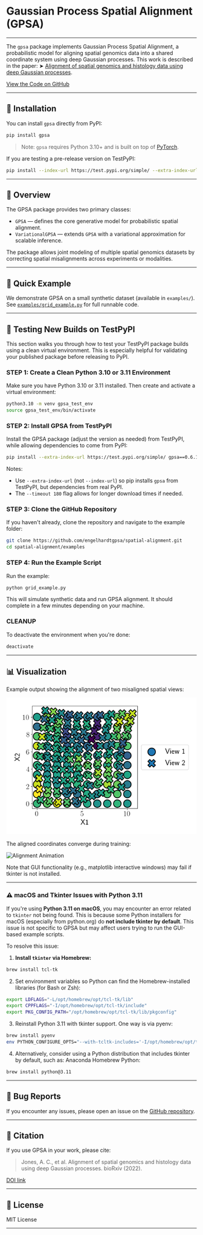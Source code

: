 # Gaussian Process Spatial Alignment (GPSA)

---

The `gpsa` package implements Gaussian Process Spatial Alignment, a probabilistic model for aligning spatial genomics data into a shared coordinate system using deep Gaussian processes. This work is described in the paper:
➤️ [Alignment of spatial genomics and histology data using deep Gaussian processes](https://www.biorxiv.org/content/10.1101/2022.01.10.475692v1).

[View the Code on GitHub](https://github.com/engelhardtgpsa/spatial-alignment)

---

## 🚀 Installation

You can install `gpsa` directly from PyPI:

```bash
pip install gpsa
```

> Note: `gpsa` requires Python 3.10+ and is built on top of [PyTorch](https://pytorch.org/).

If you are testing a pre-release version on TestPyPI:

```bash
pip install --index-url https://test.pypi.org/simple/ --extra-index-url https://pypi.org/simple gpsa==0.6.14 --timeout 180 --verbose
```

---

## 🔬 Overview

The GPSA package provides two primary classes:

* `GPSA` — defines the core generative model for probabilistic spatial alignment.
* `VariationalGPSA` — extends `GPSA` with a variational approximation for scalable inference.

The package allows joint modeling of multiple spatial genomics datasets by correcting spatial misalignments across experiments or modalities.

---

## 🧪 Quick Example

We demonstrate GPSA on a small synthetic dataset (available in `examples/`). See [`examples/grid_example.py`](examples/grid_example.py) for full runnable code.

---

## 🧪 Testing New Builds on TestPyPI

This section walks you through how to test your TestPyPI package builds using a clean virtual environment. This is especially helpful for validating your published package before releasing to PyPI.

### STEP 1: Create a Clean Python 3.10 or 3.11 Environment

Make sure you have Python 3.10 or 3.11 installed. Then create and activate a virtual environment:

```bash
python3.10 -m venv gpsa_test_env
source gpsa_test_env/bin/activate
```

### STEP 2: Install GPSA from TestPyPI

Install the GPSA package (adjust the version as needed) from TestPyPI, while allowing dependencies to come from PyPI:

```bash
pip install --extra-index-url https://test.pypi.org/simple/ gpsa==0.6.14 --timeout 180 --verbose
```
 
Notes:

* Use `--extra-index-url` (not `--index-url`) so pip installs `gpsa` from TestPyPI, but dependencies from real PyPI.
* The `--timeout 180` flag allows for longer download times if needed.

### STEP 3: Clone the GitHub Repository

If you haven't already, clone the repository and navigate to the example folder:

```bash
git clone https://github.com/engelhardtgpsa/spatial-alignment.git
cd spatial-alignment/examples
```

### STEP 4: Run the Example Script

Run the example:

```bash
python grid_example.py
```

This will simulate synthetic data and run GPSA alignment. It should complete in a few minutes depending on your machine.

### CLEANUP

To deactivate the environment when you're done:

```bash
deactivate
```

---

## 📊 Visualization

Example output showing the alignment of two misaligned spatial views:

![Synthetic Data Example](examples/synthetic_data_example.png)

The aligned coordinates converge during training:

![Alignment Animation](examples/alignment_animation_template.gif)

Note that GUI functionality (e.g., matplotlib interactive windows) may fail if tkinter is not installed.

---
### ⚠️ macOS and Tkinter Issues with Python 3.11

If you're using **Python 3.11 on macOS**, you may encounter an error related to `tkinter` not being found. This is because some Python installers for macOS (especially from python.org) do **not include tkinter by default**. This issue is not specific to GPSA but may affect users trying to run the GUI-based example scripts.

To resolve this issue:

1. **Install `tkinter` via Homebrew:**
```bash
brew install tcl-tk
```
2. Set environment variables so Python can find the Homebrew-installed libraries (for Bash or Zsh):

```bash
export LDFLAGS="-L/opt/homebrew/opt/tcl-tk/lib"
export CPPFLAGS="-I/opt/homebrew/opt/tcl-tk/include"
export PKG_CONFIG_PATH="/opt/homebrew/opt/tcl-tk/lib/pkgconfig"
```
3. Reinstall Python 3.11 with tkinter support. One way is via pyenv:
```bash
brew install pyenv
env PYTHON_CONFIGURE_OPTS="--with-tcltk-includes='-I/opt/homebrew/opt/tcl-tk/include' --with-tcltk-libs='-L/opt/homebrew/opt/tcl-tk/lib'" pyenv install 3.11.9
```
4. Alternatively, consider using a Python distribution that includes tkinter by default, such as:
Anaconda
Homebrew Python:
```bash
brew install python@3.11
```
---

## 🐞 Bug Reports

If you encounter any issues, please open an issue on the [GitHub repository](https://github.com/engelhardtgpsa/spatial-alignment/issues).

---

## 📔 Citation

If you use GPSA in your work, please cite:

> Jones, A. C., et al. Alignment of spatial genomics and histology data using deep Gaussian processes. bioRxiv (2022).

[DOI link](https://www.biorxiv.org/content/10.1101/2022.01.10.475692v1)

---

## 📜 License

MIT License

---
